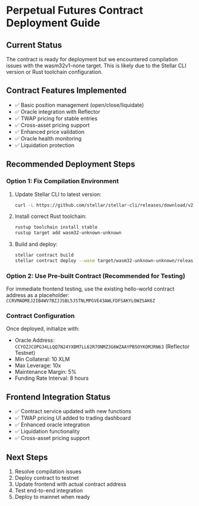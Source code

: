 # Perpetual Futures Contract Deployment Guide

## Current Status
The contract is ready for deployment but we encountered compilation issues with the wasm32v1-none target. This is likely due to the Stellar CLI version or Rust toolchain configuration.

## Contract Features Implemented
- ✅ Basic position management (open/close/liquidate)
- ✅ Oracle integration with Reflector
- ✅ TWAP pricing for stable entries
- ✅ Cross-asset pricing support
- ✅ Enhanced price validation
- ✅ Oracle health monitoring
- ✅ Liquidation protection

## Recommended Deployment Steps

### Option 1: Fix Compilation Environment
1. Update Stellar CLI to latest version:
   ```bash
   curl -L https://github.com/stellar/stellar-cli/releases/download/v21.2.0/stellar-cli-21.2.0-x86_64-unknown-linux-gnu.tar.gz | tar xz
   ```

2. Install correct Rust toolchain:
   ```bash
   rustup toolchain install stable
   rustup target add wasm32-unknown-unknown
   ```

3. Build and deploy:
   ```bash
   stellar contract build
   stellar contract deploy --wasm target/wasm32-unknown-unknown/release/perpetual_futures.wasm --source alice --network testnet
   ```

### Option 2: Use Pre-built Contract (Recommended for Testing)
For immediate frontend testing, use the existing hello-world contract address as a placeholder:
`CCRVMADMEJ2IB4WV7BZJJSBL5JSTNLMPGVE43AWLFDFSAKYLOWZSAK6Z`

### Contract Configuration
Once deployed, initialize with:
- Oracle Address: `CCYOZJCOPG34LLQQ7N24YXBM7LL62R7ONMZ3G6WZAAYPB5OYKOMJRN63` (Reflector Testnet)
- Min Collateral: 10 XLM
- Max Leverage: 10x
- Maintenance Margin: 5%
- Funding Rate Interval: 8 hours

## Frontend Integration Status
- ✅ Contract service updated with new functions
- ✅ TWAP pricing UI added to trading dashboard
- ✅ Enhanced oracle integration
- ✅ Liquidation functionality
- ✅ Cross-asset pricing support

## Next Steps
1. Resolve compilation issues
2. Deploy contract to testnet
3. Update frontend with actual contract address
4. Test end-to-end integration
5. Deploy to mainnet when ready




